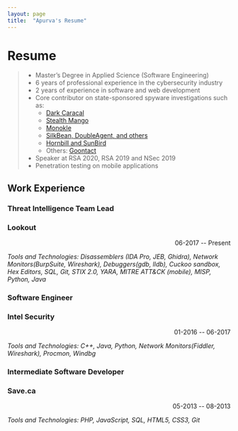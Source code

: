 ```yaml
---
layout: page
title:  "Apurva's Resume"
---
```


Resume
===============

> - Master’s Degree in Applied Science (Software Engineering)
> - 6 years of professional experience in the cybersecurity industry
> - 2 years of experience in software and web development
> - Core contributor on state-sponsored spyware investigations such as: 
> 	- [Dark Caracal](https://info.lookout.com/rs/051-ESQ-475/images/Lookout_Dark-Caracal_srr_20180118_us_v.1.0.pdf)
> 	- [Stealth Mango](https://info.lookout.com/rs/051-ESQ-475/images/lookout-stealth-mango-srr-us.pdf)
> 	- [Monokle](https://blog.lookout.com/monokle)
> 	- [SilkBean, DoubleAgent, and others](https://www.lookout.com/documents/threat-reports/us/lookout-uyghur-malware-tr-us.pdf)
> 	- [Hornbill and SunBird](https://blog.lookout.com/lookout-discovers-novel-confucius-apt-android-spyware-linked-to-india-pakistan-conflict)
> 	- Others: [Goontact](https://blog.lookout.com/lookout-discovers-new-spyware-goontact-used-by-sextortionists-for-blackmail)
> - Speaker at RSA 2020, RSA 2019 and NSec 2019
> - Penetration testing on mobile applications

Work Experience
---------------

### Threat Intelligence Team Lead
### Lookout
<p align='right'>06-2017 -- Present</p>

*Tools and Technologies: Disassemblers (IDA Pro, JEB, Ghidra), Network Monitors(BurpSuite, Wireshark), Debuggers(gdb, lldb), Cuckoo sandbox, Hex Editors, SQL, Git, STIX 2.0, YARA, MITRE ATT&CK (mobile), MISP, Python, Java*

### Software Engineer
### Intel Security
<p align='right'>01-2016 -- 06-2017</p>

*Tools and Technologies: C++, Java, Python, Network Monitors(Fiddler, Wireshark), Procmon, Windbg*


### Intermediate Software Developer
### Save.ca
<p align='right'>05-2013 -- 08-2013</p>

*Tools and Technologies: PHP, JavaScript, SQL, HTML5, CSS3, Git*
